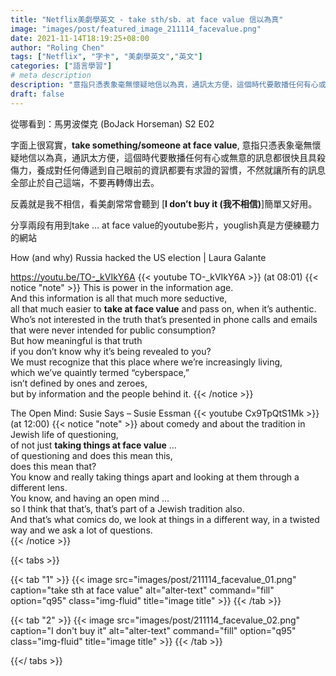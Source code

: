 ```yaml
---
title: "Netflix美劇學英文 - take sth/sb. at face value 信以為真"
image: "images/post/featured_image_211114_facevalue.png"
date: 2021-11-14T18:19:25+08:00
author: "Roling Chen"
tags: ["Netflix", "字卡", "美劇學英文","英文"]
categories: ["語言學習"]
# meta description
description: "意指只憑表象毫無懷疑地信以為真，通訊太方便，這個時代要散播任何有心或無意的訊息都很快且具殺傷力，養成對任何傳遞到自己眼前的資訊都要有求證的習慣"
draft: false
---
```

從哪看到：馬男波傑克 (BoJack Horseman) S2 E02

字面上很寫實，**take something/someone at face value**, 意指只憑表象毫無懷疑地信以為真，通訊太方便，這個時代要散播任何有心或無意的訊息都很快且具殺傷力，養成對任何傳遞到自己眼前的資訊都要有求證的習慣，不然就讓所有的訊息全部止於自己這端，不要再轉傳出去。

反義就是我不相信，看美劇常常會聽到 [**I don’t buy it (我不相信)**]簡單又好用。

分享兩段有用到take … at face value的youtube影片，youglish真是方便練聽力的網站

How (and why) Russia hacked the US election | Laura Galante

https://youtu.be/TO-_kVIkY6A
{{< youtube TO-_kVIkY6A >}}
(at 08:01)
{{< notice "note" >}}
This is power in the information age.<br>
And this information is all that much more seductive,<br>
all that much easier to **take at face value** and pass on,
when it’s authentic.<br>
Who’s not interested in the truth that’s presented in phone calls and emails<br>
that were never intended for public consumption?<br>
But how meaningful is that truth<br>
if you don’t know why it’s being revealed to you?<br>
We must recognize that this place where we’re increasingly living,<br>
which we’ve quaintly termed “cyberspace,”<br>
isn’t defined by ones and zeroes,<br>
but by information and the people behind it.
{{< /notice >}}


The Open Mind: Susie Says – Susie Essman
{{< youtube Cx9TpQtS1Mk >}}
(at 12:00)
{{< notice "note" >}}
about comedy and about the tradition in Jewish
life of questioning,<br>
of not just **taking things at face value** …<br>
of questioning and does this mean this,<br>
does this mean that?<br>
You know and really taking things apart
and looking at them through a different lens.<br>
You know, and having an open mind …<br>
so I think that that’s, that’s part of a Jewish
tradition also.<br>
And that’s what comics do, we look at things
in a different way, in a twisted way and we ask
a lot of questions.<br>
{{< /notice >}}

{{< tabs >}}

  {{< tab "1" >}}
   {{< image src="images/post/211114_facevalue_01.png" caption="take sth at face value" alt="alter-text" command="fill" option="q95" class="img-fluid" title="image title" >}}
  {{< /tab >}}

  {{< tab "2" >}}
   {{< image src="images/post/211114_facevalue_02.png" caption="I don't buy it" alt="alter-text" command="fill" option="q95" class="img-fluid" title="image title" >}}
  {{< /tab >}}


{{</ tabs >}}


